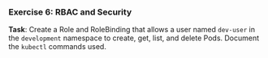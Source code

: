 ### Exercise 6: RBAC and Security
**Task**: Create a Role and RoleBinding that allows a user named `dev-user` in the `development` namespace to create, get, list, and delete Pods. Document the `kubectl` commands used.